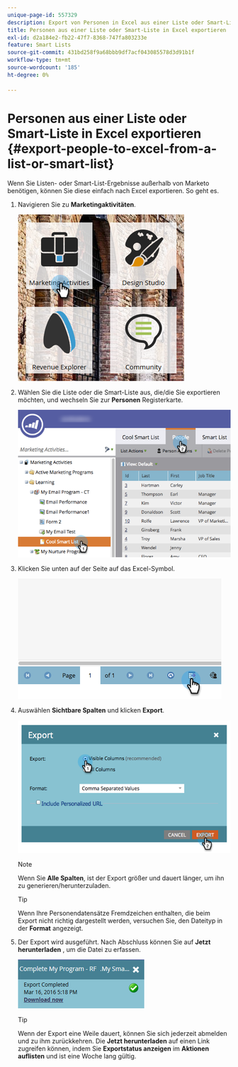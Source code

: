 ```yaml
---
unique-page-id: 557329
description: Export von Personen in Excel aus einer Liste oder Smart-Liste - Marketo Docs - Produktdokumentation
title: Personen aus einer Liste oder Smart-Liste in Excel exportieren
exl-id: d2a184e2-fb22-47f7-8368-747fa803233e
feature: Smart Lists
source-git-commit: 431bd258f9a68bbb9df7acf043085578d3d91b1f
workflow-type: tm+mt
source-wordcount: '185'
ht-degree: 0%

---
```


# Personen aus einer Liste oder Smart-Liste in Excel exportieren {#export-people-to-excel-from-a-list-or-smart-list}

Wenn Sie Listen- oder Smart-List-Ergebnisse außerhalb von Marketo benötigen, können Sie diese einfach nach Excel exportieren. So geht es.

1. Navigieren Sie zu **Marketingaktivitäten**.

   ![](assets/ma.png)

1. Wählen Sie die Liste oder die Smart-Liste aus, die/die Sie exportieren möchten, und wechseln Sie zur **Personen** Registerkarte.

   ![](assets/smartlistpeopletab-hands.png)

1. Klicken Sie unten auf der Seite auf das Excel-Symbol.

   ![](assets/exportpeople.png)

1. Auswählen **Sichtbare Spalten** und klicken **Export**.

   ![](assets/image2014-9-11-14-3a1-3a37.png)

   >[!NOTE]
   >
   >Wenn Sie **Alle Spalten**, ist der Export größer und dauert länger, um ihn zu generieren/herunterzuladen.

   >[!TIP]
   >
   >Wenn Ihre Personendatensätze Fremdzeichen enthalten, die beim Export nicht richtig dargestellt werden, versuchen Sie, den Dateityp in der **Format** angezeigt.

1. Der Export wird ausgeführt. Nach Abschluss können Sie auf **Jetzt herunterladen** , um die Datei zu erfassen.

   ![](assets/popup.png)

   >[!TIP]
   >
   >Wenn der Export eine Weile dauert, können Sie sich jederzeit abmelden und zu ihm zurückkehren. Die **Jetzt herunterladen** auf einen Link zugreifen können, indem Sie **Exportstatus anzeigen** im **Aktionen auflisten** und ist eine Woche lang gültig.
